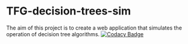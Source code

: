 # TFG-decision-trees-sim
The aim of this project is to create a web application that simulates the operation of decision tree algorithms.
[![Codacy Badge](https://app.codacy.com/project/badge/Grade/234bca90bdef4255bf2e56629d640978)](https://app.codacy.com/gh/danieldf01/TFG-decision-trees-sim/dashboard?utm_source=gh&utm_medium=referral&utm_content=&utm_campaign=Badge_grade)

